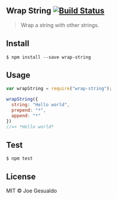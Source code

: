 ## Wrap String [![Build Status](https://travis-ci.org/joegesualdo/wrap-string.svg?branch=master)](https://travis-ci.org/joegesualdo/wrap-string)
> Wrap a string with other strings.

## Install
```
$ npm install --save wrap-string
```

## Usage
```javascript
var wrapString = require("wrap-string");

wrapString({
  string: "Hello world",
  prepend: "*",
  append: "*"
})
//=> *Hello world*
```

## Test
```
$ npm test
```

## License
MIT © Joe Gesualdo
